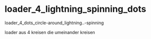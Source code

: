 # loader_4_lightning_spinning_dots
loader_4_dots_circle-around_lightning..-spinning

loader aus 4 kreisen die umeinander kreisen
